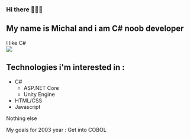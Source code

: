 ### Hi there 🥶🥶🥶
## My name is Michal and i am C# noob developer

I like C# <br>
![](https://komarev.com/ghpvc/?username=protectedvoid21&color=brightgreen)

## Technologies i'm interested in : 
- C#
  - ASP.NET Core
  - Unity Engine
- HTML/CSS
- Javascript

Nothing else

My goals for 2003 year : Get into COBOL
